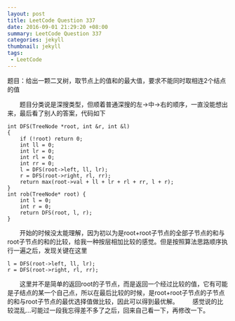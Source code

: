 ```yaml
---
layout: post
title: LeetCode Question 337
date: 2016-09-01 21:29:20 +08:00
summary: LeetCode Question 337
categories: jekyll
thumbnail: jekyll
tags:
 - LeetCode
---
```


题目：给出一颗二叉树，取节点上的值和的最大值，要求不能同时取相连2个结点的值

　　题目分类说是深搜类型，但顺着普通深搜的左->中->右的顺序，一直没能想出来，最后看了别人的答案，代码如下

    int DFS(TreeNode *root, int &r, int &l)
    {
        if (!root) return 0;
        int ll = 0;
        int lr = 0;
        int rl = 0;
        int rr = 0;
        l = DFS(root->left, ll, lr);
        r = DFS(root->right, rl, rr);
        return max(root->val + ll + lr + rl + rr, l + r);
    }
    int rob(TreeNode* root) {
        int l = 0;
        int r = 0;
        return DFS(root, l, r);
    }

　　开始的时候没太能理解，因为初以为是root+root子节点的全部子节点的和与root子节点的和的比较，给我一种按层相加比较的感觉。但是按照算法思路顺序执行一遍之后，发现关键在这里

    l = DFS(root->left, ll, lr);
    r = DFS(root->right, rl, rr);

　　这里并不是简单的返回root的子节点，而是返回一个经过比较的值，它有可能是子结点的某一个自己点，所以在最后比较的时候，是root+root子节点的子节点的和与root子节点的最优选择值做比较，因此可以得到最优解。
　　感觉说的比较混乱…可能过一段我忘得差不多了之后，回来自己看一下，再修改一下。
